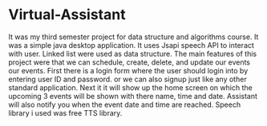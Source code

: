 # Virtual-Assistant
It was my third semester project for data structure and algorithms course. It was a simple java desktop application. It uses Jsapi speech API to interact with user. Linked list were used as data structure. The main features of this project were that we can schedule, create, delete, and update our events our events. First there is a login form where the user should login into by entering user ID and password. or we can also signup just like any other standard application. Next it it will show up the home screen on which the upcoming 3 events will be shown with there name, time and date. Assistant will also notify you when the event date and time are reached.
Speech library i used was free TTS library.
